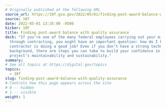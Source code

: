 ```yaml
---
# Originally published at the following URL
source_url: https://18f.gsa.gov/2022/05/01/finding-post-award-balance-with-quality-assurance/
source: 18f
date: 2022-05-01 13:35:00 -0500
kicker: 18F
title: Finding post-award balance with quality assurance
deck: "If you’re one of the many federal employees carrying out your mission
  through contracting, you might have an important question: how do I know if my
  contractor is doing a good job? Even if you don’t have a strong technical
  background, there are steps you can take to build your confidence in the
  project’s maintainability and sustainability."
summary:
# See all topics at https://digital.gov/topics
topics:
  - 18f
slug: finding-post-award-balance-with-quality-assurance
# Controls how this page appears across the site
# 0 -- hidden
# 1 -- visible
weight: 1
---
```

